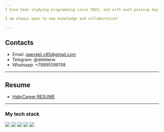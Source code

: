 ```yaml
---
I have been studying programming since 2023, and with each passing day, I become more fascinated by this field. I am gradually mastering a new profession and technologies. Here, you can follow my progress and projects.

I am always open to new knowledge and collaboration!

---
```

## Contacts
* Email: gaevskii.v95@gmail.com
* Telegram: @deleterw
* Whatsapp: +79995598158

---
## Resume
* [HabrCareer RESUME](https://career.habr.com/viacheslav_gaevskii)

---
### My tech stack
<img src="https://img.shields.io/badge/Python-black?style=flat&logo=python&logoColor=FF8C00"/> <img src="https://img.shields.io/badge/Git-F05032?style=flat&logo=Git&logoColor=white"/> <img src="https://img.shields.io/badge/Flask-000000?style=flat&logo=Flask&logoColor=white"/> <img src="https://img.shields.io/badge/Django-092E20?style=flat&logo=Django&logoColor=white"/> <img src="https://img.shields.io/badge/postgreSQL-4169E1?style=flat&logo=postgresql&logoColor=white"/>
